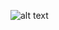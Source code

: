 ![alt text](https://github.com/samedsay/LeetCode/blob/master/Arrays-101/Duplicate%20Zeros/Zeros.png)
